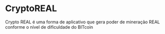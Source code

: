 # CryptoREAL
Crypto REAL é uma forma de aplicativo que gera poder de mineração REAL conforme o nível de dificuldade do BITcoin
